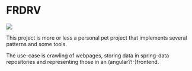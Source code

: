 # FRDRV

<a href="https://travis-ci.org/tillmannheigel/freedriver_V2"><img src="https://travis-ci.org/tillmannheigel/freedriver_V2.svg?branch=master"/></a>

This project is more or less a personal pet project that implements several patterns and some tools.

The use-case is crawling of webpages, storing data in spring-data repositories and representing those in an (angular?!-)frontend.




